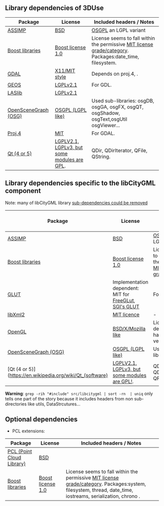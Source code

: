 ## Library dependencies of 3DUse

| Package         |    License    | Included headers / Notes |
| --------------- | ------------- | ------------------------ |
|[ASSIMP](http://assimp.sourceforge.net/main_doc.html) | [BSD](http://assimp.sourceforge.net/main_license.html)|[OSGPL](http://trac.openscenegraph.org/projects/osg//wiki/Legal) an LGPL variant|
|[Boost libraries](http://www.boost.org/) | [Boost license 1.0](http://www.boost.org/users/license.html) | License seems to fall within the permissive [MIT license grade/category](http://law.stackexchange.com/questions/91/is-there-any-difference-in-meaning-between-the-boost-and-mit-software-licenses). Packages:date_time, filesystem.|
|[GDAL](http://www.gdal.org/) |[X11/MIT style](https://trac.osgeo.org/gdal/wiki/FAQGeneral#WhatlicensedoesGDALOGRuse)| Depends on proj.4, .|
|[GEOS](https://trac.osgeo.org/geos/)|[LGPLv2.1](https://www.gnu.org/licenses/old-licenses/lgpl-2.1.html)| For GDL. |
|[LASlib]() | [LGPLv2.1](https://github.com/LAStools/LAStools/blob/master/LICENSE.txt) | |
|[OpenSceneGraph (OSG)](http://www.openscenegraph.org/)|[OSGPL (LGPL like)](http://trac.openscenegraph.org/projects/osg/wiki/Legal)|Used sub-libraries: osgDB, osgGA, osgFX, osgQT, osgShadow, osgText,osgUtil osgViewer...|
|[Proj.4](http://proj4.org/)|[MIT](http://proj4.org/license.html)| For GDAL.|
|[Qt (4 or 5)](https://en.wikipedia.org/wiki/Qt_(software))| [LGPLV2.1, LGPLv3, but some modules are GPL](https://www.qt.io/licensing/). | QDir, QDirIterator, QFile, QString. |


## Library dependencies specific to the libCityGML component
Note: many of libCityGML library [sub-dependencies could be removed](https://github.com/MEPP-team/VCity/issues/69)

| Package         |    License    | Included headers / Notes |
| --------------- | ------------- | ------------------------ |
|[ASSIMP](http://assimp.sourceforge.net/main_doc.html) | [BSD](http://assimp.sourceforge.net/main_license.html)|[OSGPL](http://trac.openscenegraph.org/projects/osg//wiki/Legal) an LGPL variant|
|[Boost libraries](http://www.boost.org/) | [Boost license 1.0](http://www.boost.org/users/license.html) | License seems to fall within the permissive [MIT license grade/category](http://law.stackexchange.com/questions/91/is-there-any-difference-in-meaning-between-the-boost-and-mit-software-licenses) |
|[GLUT](https://en.wikipedia.org/wiki/OpenGL_Utility_Toolkit)|Implementation dependent: MIT for [FreeGLut](https://en.wikipedia.org/wiki/FreeGLUT), [SGI's GLUT](ftp://ftp.sgi.com/opengl/glut/index.html)|For GL/glu.h|
|[libXml2](http://www.xmlsoft.org/) |[MIT licence](http://www.xmlsoft.org/)|-|
|[OpenGL](https://www.opengl.org/)|[BSD/X/Mozilla like](https://www.sgi.com/tech/opengl/)|License depends on harware vendor.|
|[OpenSceneGraph (OSG)](http://www.openscenegraph.org/)|[OSGPL (LGPL like)](http://trac.openscenegraph.org/projects/osg/wiki/Legal)|Used sub-library: osgDB.|
|[Qt (4 or 5)](https://en.wikipedia.org/wiki/Qt_(software)| [LGPLV2.1, LGPLv3, but some modules are GPL!](https://www.qt.io/licensing/). | QDir, QDirIterator, QFile, QString. |

**Warning**: `grep -rih "#include" src/libcitygml | sort -rn  | uniq` only tells one part of the story because it includes headers from non sub-directories like utils, DataStrcutures...

## Optional dependencies
* PCL extensions:

| Package         |    License    | Included headers / Notes |
| --------------- | ------------- | ------------------------ |
|[PCL (Point Cloud Library)](https://en.wikipedia.org/wiki/Point_Cloud_Library)| [BSD](http://pointclouds.org/)| |
|[Boost libraries](http://www.boost.org/) | [Boost license 1.0](http://www.boost.org/users/license.html) | License seems to fall within the permissive [MIT license grade/category](http://law.stackexchange.com/questions/91/is-there-any-difference-in-meaning-between-the-boost-and-mit-software-licenses). Packages:system, filesystem, thread, date_time, iostreams, serialization, chrono .|
